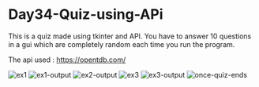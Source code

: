 # Day34-Quiz-using-APi
This is a quiz made using tkinter and API. You have to answer 10 questions in a gui which are completely random each time you run the program.

The api used : https://opentdb.com/

![ex1](https://user-images.githubusercontent.com/86790253/232847090-26fc9198-51ee-4177-b8df-ec9ae4f3d316.png)
![ex1-output](https://user-images.githubusercontent.com/86790253/232847094-e348eebf-c6f2-4acc-8b0e-236821ea32ad.png)
![ex2-output](https://user-images.githubusercontent.com/86790253/232847098-c3b63363-2c6f-47ed-a31d-5a0df38b2250.png)
![ex3](https://user-images.githubusercontent.com/86790253/232847101-4680d380-2cb5-4e29-955c-3a992a3a8326.png)
![ex3-output](https://user-images.githubusercontent.com/86790253/232847108-40f2defd-b934-4190-9f93-14519c53989c.png)
![once-quiz-ends](https://user-images.githubusercontent.com/86790253/232847114-0e048648-e815-482d-b1ef-e627f1d53284.png)
